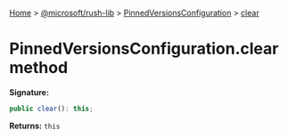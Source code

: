 [Home](./index) &gt; [@microsoft/rush-lib](rush-lib.md) &gt; [PinnedVersionsConfiguration](rush-lib.pinnedversionsconfiguration.md) &gt; [clear](rush-lib.pinnedversionsconfiguration.clear.md)

# PinnedVersionsConfiguration.clear method


**Signature:**
```javascript
public clear(): this;
```
**Returns:** `this`


